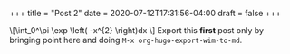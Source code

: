 +++
title = "Post 2"
date = 2020-07-12T17:31:56-04:00
draft = false
+++

\\[\int\_0^\pi \exp \left( -x^{2} \right)dx \\]
Export this **first** post only by bringing point here and doing `M-x org-hugo-export-wim-to-md`.
